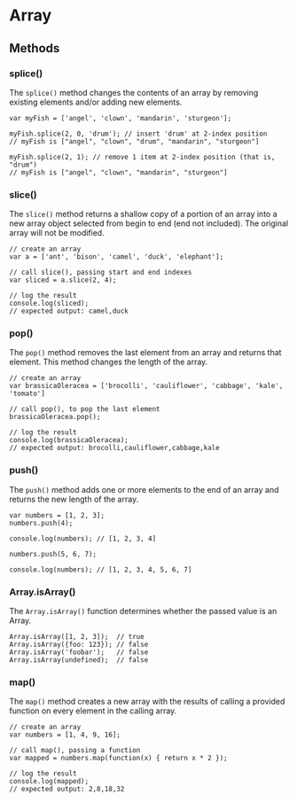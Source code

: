 # Array
## Methods
### splice()
The `splice()` method changes the contents of an array by removing existing elements and/or adding new elements.

```
var myFish = ['angel', 'clown', 'mandarin', 'sturgeon'];

myFish.splice(2, 0, 'drum'); // insert 'drum' at 2-index position
// myFish is ["angel", "clown", "drum", "mandarin", "sturgeon"]

myFish.splice(2, 1); // remove 1 item at 2-index position (that is, "drum")
// myFish is ["angel", "clown", "mandarin", "sturgeon"]
```


### slice()
The `slice()` method returns a shallow copy of a portion of an array into a new array object selected from begin to end (end not included). The original array will not be modified.

```
// create an array
var a = ['ant', 'bison', 'camel', 'duck', 'elephant'];

// call slice(), passing start and end indexes
var sliced = a.slice(2, 4);

// log the result
console.log(sliced);
// expected output: camel,duck
```


### pop()
The `pop()` method removes the last element from an array and returns that element. This method changes the length of the array.

```
// create an array
var brassicaOleracea = ['brocolli', 'cauliflower', 'cabbage', 'kale', 'tomato']

// call pop(), to pop the last element
brassicaOleracea.pop();

// log the result
console.log(brassicaOleracea);
// expected output: brocolli,cauliflower,cabbage,kale
```


### push()
The `push()` method adds one or more elements to the end of an array and returns the new length of the array.

```
var numbers = [1, 2, 3];
numbers.push(4);

console.log(numbers); // [1, 2, 3, 4]

numbers.push(5, 6, 7);

console.log(numbers); // [1, 2, 3, 4, 5, 6, 7]
```


### Array.isArray()
The `Array.isArray()` function determines whether the passed value is an Array.

```
Array.isArray([1, 2, 3]);  // true
Array.isArray({foo: 123}); // false
Array.isArray('foobar');   // false
Array.isArray(undefined);  // false
```

### map()
The `map()` method creates a new array with the results of calling a provided function on every element in the calling array.

```
// create an array
var numbers = [1, 4, 9, 16];

// call map(), passing a function
var mapped = numbers.map(function(x) { return x * 2 });

// log the result
console.log(mapped);
// expected output: 2,8,18,32
```






